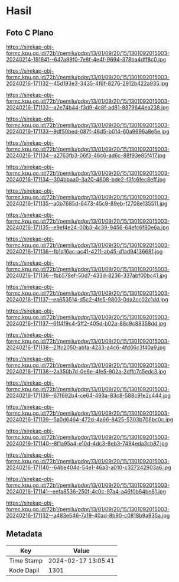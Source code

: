 # Hasil

## Foto C Plano

https://sirekap-obj-formc.kpu.go.id/72b1/pemilu/pdpr/13/01/09/20/15/1301092015003-20240214-191841--647a99f0-7e8f-4e4f-9694-378ba4dff8c0.jpg

https://sirekap-obj-formc.kpu.go.id/72b1/pemilu/pdpr/13/01/09/20/15/1301092015003-20240216-171132--45d193e3-3435-4f6f-8276-2912b422a935.jpg

https://sirekap-obj-formc.kpu.go.id/72b1/pemilu/pdpr/13/01/09/20/15/1301092015003-20240216-171133--a2e74b44-f3d9-4c8f-ad81-8879644ea238.jpg

https://sirekap-obj-formc.kpu.go.id/72b1/pemilu/pdpr/13/01/09/20/15/1301092015003-20240216-171133--9df50bed-087f-46d5-b014-60a9696a8e5e.jpg

https://sirekap-obj-formc.kpu.go.id/72b1/pemilu/pdpr/13/01/09/20/15/1301092015003-20240216-171134--a2763fb3-06f3-46c6-ad6c-88f93e85f417.jpg

https://sirekap-obj-formc.kpu.go.id/72b1/pemilu/pdpr/13/01/09/20/15/1301092015003-20240216-171134--304bbaa0-3a20-4608-bde2-f3fc6fec8eff.jpg

https://sirekap-obj-formc.kpu.go.id/72b1/pemilu/pdpr/13/01/09/20/15/1301092015003-20240216-171135--a0b7685d-6473-45c9-89eb-f2708e135511.jpg

https://sirekap-obj-formc.kpu.go.id/72b1/pemilu/pdpr/13/01/09/20/15/1301092015003-20240216-171135--e9ef4e24-00b3-4c39-9456-64efc6f80e6a.jpg

https://sirekap-obj-formc.kpu.go.id/72b1/pemilu/pdpr/13/01/09/20/15/1301092015003-20240216-171136--fb1d16ac-ac41-4211-ab45-d1ad94136681.jpg

https://sirekap-obj-formc.kpu.go.id/72b1/pemilu/pdpr/13/01/09/20/15/1301092015003-20240216-171136--fbb578ef-50d7-433d-8236-337abf00bc41.jpg

https://sirekap-obj-formc.kpu.go.id/72b1/pemilu/pdpr/13/01/09/20/15/1301092015003-20240216-171137--ea653514-d5c2-4fe5-9803-0da2cc02c1dd.jpg

https://sirekap-obj-formc.kpu.go.id/72b1/pemilu/pdpr/13/01/09/20/15/1301092015003-20240216-171137--61f4f9c4-5ff2-405d-b02a-88c9c88358dd.jpg

https://sirekap-obj-formc.kpu.go.id/72b1/pemilu/pdpr/13/01/09/20/15/1301092015003-20240216-171138--21fc2050-abfa-4233-a4c6-4fd06c3f40a9.jpg

https://sirekap-obj-formc.kpu.go.id/72b1/pemilu/pdpr/13/01/09/20/15/1301092015003-20240216-171138--2a350b7d-0e6e-4fe5-902a-2dffc7c5edc3.jpg

https://sirekap-obj-formc.kpu.go.id/72b1/pemilu/pdpr/13/01/09/20/15/1301092015003-20240216-171139--67f692b4-ce64-493a-83c8-588c91e2c444.jpg

https://sirekap-obj-formc.kpu.go.id/72b1/pemilu/pdpr/13/01/09/20/15/1301092015003-20240216-171139--5a0d6464-472d-4a66-8425-5303b708bc0c.jpg

https://sirekap-obj-formc.kpu.go.id/72b1/pemilu/pdpr/13/01/09/20/15/1301092015003-20240216-171140--8f1a95a4-e10d-4dc3-8eb3-7494eda3cb87.jpg

https://sirekap-obj-formc.kpu.go.id/72b1/pemilu/pdpr/13/01/09/20/15/1301092015003-20240216-171140--64be404d-54e1-46a3-a010-c327242903a6.jpg

https://sirekap-obj-formc.kpu.go.id/72b1/pemilu/pdpr/13/01/09/20/15/1301092015003-20240216-171141--eefa8536-250f-4c0c-97a4-a46f0b64be81.jpg

https://sirekap-obj-formc.kpu.go.id/72b1/pemilu/pdpr/13/01/09/20/15/1301092015003-20240216-171132--a483e546-7a19-40ad-8b90-c0818b9a935a.jpg


## Metadata

| Key        | Value               |
| ---------- | ------------------- |
| Time Stamp | 2024-02-17 13:05:41 |
| Kode Dapil | 1301                |



